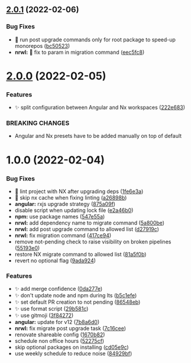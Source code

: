 ## [2.0.1](https://github.com/ng-easy/renovate-config/compare/v2.0.0...v2.0.1) (2022-02-06)


### Bug Fixes

* :bug: run post upgrade commands only for root package to speed-up monorepos ([bc50523](https://github.com/ng-easy/renovate-config/commit/bc50523454c486e8560cec5a64977ea32021e258))
* **nrwl:** :bug: fix to param in migration command ([eec5fc8](https://github.com/ng-easy/renovate-config/commit/eec5fc855f44bdfcc001d2aca47010b15e97f64c))

# [2.0.0](https://github.com/ng-easy/renovate-config/compare/v1.0.0...v2.0.0) (2022-02-05)


### Features

* :sparkles: split configuration between Angular and Nx workspaces ([222e683](https://github.com/ng-easy/renovate-config/commit/222e683f3cd926a239696a25f0481ff70403e24f))


### BREAKING CHANGES

* Angular and Nx presets have to be added manually on top of default

# 1.0.0 (2022-02-04)


### Bug Fixes

* :bug: lint project with NX after upgrading deps ([1fe6e3a](https://github.com/ng-easy/renovate-config/commit/1fe6e3aa4bf96cff33214dd7a7b8eab39a1271ed))
* :bug: skip nx cache when fixing linting ([a26898b](https://github.com/ng-easy/renovate-config/commit/a26898b7a12717a31026731e831f4f60a4012149))
* **angular:** rxjs upgrade strategy ([875a09f](https://github.com/ng-easy/renovate-config/commit/875a09f11a88f1fe9312256d623d50372b32797f))
* disable script when updating lock file ([e2a46b0](https://github.com/ng-easy/renovate-config/commit/e2a46b0b568ea719816b7b7d668f5e8360f71b77))
* **npm:** use package names ([547e55a](https://github.com/ng-easy/renovate-config/commit/547e55a1466e93df6aed0f19c2db46df7810f1d0))
* **nrwl:** add dependency name to migrate command ([5a800be](https://github.com/ng-easy/renovate-config/commit/5a800be5e8ff42e8cc6d222a5dab9d3aa7160f66))
* **nrwl:** add post upgrade command to allowed list ([d27919c](https://github.com/ng-easy/renovate-config/commit/d27919cd20b9f44a413b4afe6f8ad1af82ba346b))
* **nrwl:** fix migration command ([417ce94](https://github.com/ng-easy/renovate-config/commit/417ce94e8edda89d30f19079677979ae2b7a466a))
* remove not-pending check to raise visibility on broken pipelines ([55193e0](https://github.com/ng-easy/renovate-config/commit/55193e0d5943230546b417d4c19693bb09ae4d11))
* restore NX migrate command to allowed list ([81a5f0b](https://github.com/ng-easy/renovate-config/commit/81a5f0bdf22e4059091bb3d02ab65618a3daacb8))
* revert no optional flag ([9ada924](https://github.com/ng-easy/renovate-config/commit/9ada9243e810866556e1dc9e436f2c3f7a5abb5b))


### Features

* :sparkles: add merge confidence ([0da277e](https://github.com/ng-easy/renovate-config/commit/0da277e1a19cce18f6d0c2685c72a059b71a44f3))
* :sparkles: don't update node and npm during lts ([b5c1efe](https://github.com/ng-easy/renovate-config/commit/b5c1efe4a8c298643d0c3ab64c84287ea875be60))
* :sparkles: set default PR creation to not pending ([86548eb](https://github.com/ng-easy/renovate-config/commit/86548eb8d137a4b1430257a77b46ff9e1a786bc5))
* :sparkles: use format script ([29b581c](https://github.com/ng-easy/renovate-config/commit/29b581cf863b5d56e21bf89976b0245f394e77e4))
* :sparkles: use gitmoji ([3f84272](https://github.com/ng-easy/renovate-config/commit/3f842727fb8ca07dfcd57edc3964f60283bdc9ce))
* **angular:** update for v12 ([7b8a6d0](https://github.com/ng-easy/renovate-config/commit/7b8a6d050ee91b4e27b2f872fe5808fd25771d4f))
* **nrwl:** fix migrate post upgrade task ([7c16cee](https://github.com/ng-easy/renovate-config/commit/7c16cee227d24ae37d6754e2d1e365ad3a5305d5))
* renovate shareable config ([1670b82](https://github.com/ng-easy/renovate-config/commit/1670b82a60b6c395e8a08a0c867003f50131e450))
* schedule non office hours ([52275cf](https://github.com/ng-easy/renovate-config/commit/52275cff49d74bc6dc4e883455d58f0304b3babe))
* skip optional packages on installing ([cd05e9c](https://github.com/ng-easy/renovate-config/commit/cd05e9ceffee9b810598f7847630b0402032fd7f))
* use weekly schedule to reduce noise ([84929bf](https://github.com/ng-easy/renovate-config/commit/84929bf4d7db0979816648a21b970726b57fe670))
